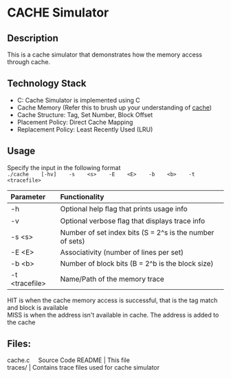 # CACHE Simulator

## Description
This is a cache simulator that demonstrates how the memory access through cache. 

## Technology Stack
- C: Cache Simulator is implemented using C
- Cache Memory (Refer this to brush up your understanding of [cache](https://www.cs.cmu.edu/afs/cs/academic/class/15213-f09/www/lectures/23-caches.pdf))
- Cache Structure: Tag, Set Number, Block Offset
- Placement Policy: Direct Cache Mapping
- Replacement Policy: Least Recently Used (LRU)

## Usage    
Specify the input in the following format  
`./cache    [-hv]    -s    <s>    -E    <E>    -b    <b>    -t    <tracefile>`

|Parameter        |Functionality|
|:----------------|:-----------------------------------------------|
|-h               | Optional help ﬂag that prints usage info |
|-v               | Optional verbose ﬂag that displays trace info |  
|-s  \<s>         | Number of set index bits (S = 2^s is the number of sets) |  
|-E  \<E>         | Associativity (number of lines per set) |
|-b  \<b>         | Number of block bits (B = 2^b is the block size) |   
|-t  \<tracefile> | Name/Path of the memory trace |

HIT is when the cache memory access is successful, that is the tag match and block is available  
MISS is when the address isn't available in cache. The address is added to the cache  

## Files:
cache.c &nbsp; &nbsp; Source Code
README   | This file  
traces/  | Contains trace files used for cache simulator  
